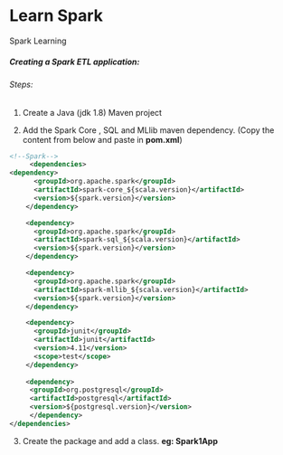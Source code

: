 # Learn Spark
Spark Learning

##### Creating a Spark ETL application:

###### Steps:

1. Create a Java (jdk 1.8) Maven project

2.  Add the Spark Core , SQL and MLlib maven dependency. (Copy the content from below and paste in **pom.xml**)

   
       

   ```xml
   <!--Spark-->
    	<dependencies>    
   <dependency>
         <groupId>org.apache.spark</groupId>
         <artifactId>spark-core_${scala.version}</artifactId>
         <version>${spark.version}</version>
       </dependency>
   
       <dependency>
         <groupId>org.apache.spark</groupId>
         <artifactId>spark-sql_${scala.version}</artifactId>
         <version>${spark.version}</version>
       </dependency>
   
       <dependency>
         <groupId>org.apache.spark</groupId>
         <artifactId>spark-mllib_${scala.version}</artifactId>
         <version>${spark.version}</version>
       </dependency>
   
       <dependency>
         <groupId>junit</groupId>
         <artifactId>junit</artifactId>
         <version>4.11</version>
         <scope>test</scope>
       </dependency>
       
       <dependency>
        <groupId>org.postgresql</groupId>
        <artifactId>postgresql</artifactId>
        <version>${postgresql.version}</version>
     	</dependency>
   </dependencies>
   ```

3. Create the package and add a class. **eg: Spark1App** 

